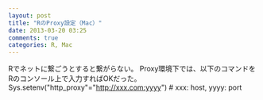 ```yaml
---
layout: post
title: "RのProxy設定（Mac）"
date: 2013-03-20 03:25
comments: true
categories: R, Mac
---
```

Rでネットに繋ごうとすると繋がらない。
Proxy環境下では、以下のコマンドをRのコンソール上で入力すればOKだった。
    Sys.setenv("http_proxy"="http://xxx.com:yyyy") # xxx: host, yyyy: port